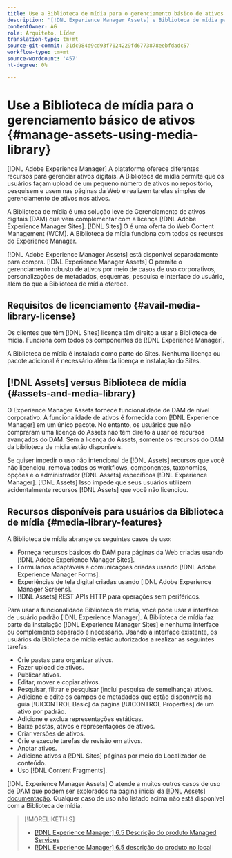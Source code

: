 ```yaml
---
title: Use a Biblioteca de mídia para o gerenciamento básico de ativos digitais
description: '[!DNL Experience Manager Assets] e Biblioteca de mídia para gerenciamento de ativos.'
contentOwner: AG
role: Arquiteto, Líder
translation-type: tm+mt
source-git-commit: 31dc984d9cd93f7024229fd6773878eebfdadc57
workflow-type: tm+mt
source-wordcount: '457'
ht-degree: 0%

---
```



<!--

Define Media Lib
Define req for it
Define use cases
Define what is not included

-->

# Use a Biblioteca de mídia para o gerenciamento básico de ativos {#manage-assets-using-media-library}

[!DNL Adobe Experience Manager] A plataforma oferece diferentes recursos para gerenciar ativos digitais. A Biblioteca de mídia permite que os usuários façam upload de um pequeno número de ativos no repositório, pesquisem e usem nas páginas da Web e realizem tarefas simples de gerenciamento de ativos nos ativos.

A Biblioteca de mídia é uma solução leve de Gerenciamento de ativos digitais (DAM) que vem complementar com a licença [!DNL Adobe Experience Manager Sites]. [!DNL Sites] O é uma oferta do Web Content Management (WCM). A Biblioteca de mídia funciona com todos os recursos do Experience Manager.

[!DNL Adobe Experience Manager Assets] está disponível separadamente para compra. [!DNL Experience Manager Assets] O permite o gerenciamento robusto de ativos por meio de casos de uso corporativos, personalizações de metadados, esquemas, pesquisa e interface do usuário, além do que a Biblioteca de mídia oferece.

## Requisitos de licenciamento {#avail-media-library-license}

Os clientes que têm [!DNL Sites] licença têm direito a usar a Biblioteca de mídia. Funciona com todos os componentes de [!DNL Experience Manager].

A Biblioteca de mídia é instalada como parte do Sites. Nenhuma licença ou pacote adicional é necessário além da licença e instalação do Sites.

## [!DNL Assets] versus Biblioteca de mídia  {#assets-and-media-library}

O Experience Manager Assets fornece funcionalidade de DAM de nível corporativo. A funcionalidade de ativos é fornecida com [!DNL Experience Manager] em um único pacote. No entanto, os usuários que não compraram uma licença do Assets não têm direito a usar os recursos avançados do DAM. Sem a licença do Assets, somente os recursos do DAM da biblioteca de mídia estão disponíveis.

Se quiser impedir o uso não intencional de [!DNL Assets] recursos que você não licenciou, remova todos os workflows, componentes, taxonomias, opções e o administrador [!DNL Assets] específicos [!DNL Experience Manager]. [!DNL Assets] Isso impede que seus usuários utilizem acidentalmente recursos [!DNL Assets] que você não licenciou.

## Recursos disponíveis para usuários da Biblioteca de mídia {#media-library-features}

A Biblioteca de mídia abrange os seguintes casos de uso:

* Forneça recursos básicos do DAM para páginas da Web criadas usando [!DNL Adobe Experience Manager Sites].
* Formulários adaptáveis e comunicações criadas usando [!DNL Adobe Experience Manager Forms].
* Experiências de tela digital criadas usando [!DNL Adobe Experience Manager Screens].
* [!DNL Assets] REST APIs HTTP para operações sem periféricos.

<!-- TBD: Remove this after confirmation. May need to merge this list with the list provided by PMs.

* Basic metadata properties
* Tag management
* Version control
* Static renditions
* Projects, tasks, workflow authoring
* Activity stream (timeline)
* Query Builder (API)
* Marketing Cloud integration
* User interface customization and extension
* Comments and annotation
-->

Para usar a funcionalidade Biblioteca de mídia, você pode usar a interface de usuário padrão [!DNL Experience Manager]. A Biblioteca de mídia faz parte da instalação [!DNL Experience Manager Sites] e nenhuma interface ou complemento separado é necessário. Usando a interface existente, os usuários da Biblioteca de mídia estão autorizados a realizar as seguintes tarefas:

* Crie pastas para organizar ativos.
* Fazer upload de ativos.
* Publicar ativos.
* Editar, mover e copiar ativos.
* Pesquisar, filtrar e pesquisar (inclui pesquisa de semelhança) ativos.
* Adicione e edite os campos de metadados que estão disponíveis na guia [!UICONTROL Basic] da página [!UICONTROL Properties] de um ativo por padrão. <!-- excluding Smart Tags -->
* Adicione e exclua representações estáticas.
* Baixe pastas, ativos e representações de ativos.
* Criar versões de ativos.
* Crie e execute tarefas de revisão em ativos.
* Anotar ativos.
* Adicione ativos a [!DNL Sites] páginas por meio do Localizador de conteúdo.
* Uso [!DNL Content Fragments].

<!-- TBD: Define exactly which basic Assets workflow are available for use with Media Library?
-->

[!DNL Experience Manager Assets] O atende a muitos outros casos de uso de DAM que podem ser explorados na página inicial da  [[!DNL Assets] documentação](https://experienceleague.adobe.com/docs/experience-manager-65/assets/home.html). Qualquer caso de uso não listado acima não está disponível com a Biblioteca de mídia.

>[!MORELIKETHIS]
>
>* [[!DNL Experience Manager] 6.5 Descrição do produto Managed Services](https://helpx.adobe.com/legal/product-descriptions/adobe-experience-manager-managed-services.html)
>* [[!DNL Experience Manager] 6.5 descrição do produto no local](https://helpx.adobe.com/legal/product-descriptions/adobe-experience-manager-on-premise.html)


